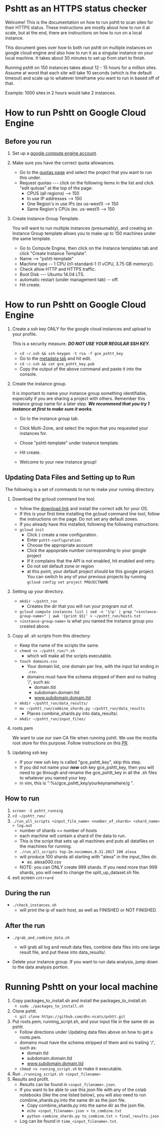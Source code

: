 # Pshtt as an HTTPS status checker

Welcome! This is the documentation on how to run pshtt to scan sites for their
HTTPS status. These instructions are mostly about how to run it at scale, but at
the end, there are instructions on how to run on a local instance.

This document goes over how to both run pshtt on multiple instances on google
cloud engine and also how to run it as a singular instance on your local
machine. It takes about 30 minutes to set up from start to finish.

Running pshtt on 150 instances takes about 12 - 15 hours for a million sites.
Assume at worst that each site will take 10 seconds (which is the default
timeout) and scale up to whatever timeframe you want to run in based off of
that.

Example: 1000 sites in 2 hours would take 2 instances.

# How to run Pshtt on Google Cloud Engine

## Before you run

1.  Set up a [google compute engine
    account](https://cloud.google.com/compute/docs/access/user-accounts/).

2.  Make sure you have the correct quota allowances.

    *   Go to the [quotas page](https://cloud.google.com/compute/quotas)
		and select the project that you want to run this under.
    *   Request quotas --- click on the following items in the list and click
        "edit qutoas" at the top of the page:
        *   CPUS (all regions) --> 150
        *   In use IP addresses --> 150
        *   One Region's in use IPs (ex us-west1) --> 150
        *   Same Region's CPUs (ex. us-west1) --> 150

3.  Create Instance Group Template.

    You will want to run multiple instances (presumably), and creating an
    Instance Group template allows you to make up to 150 machines under the same
    template.

    *   Go to Compute Engine, then click on the Instance templates
        tab and click "Create Instance Template".
    *   Name --> "pshtt-template"
    *   Machine type -- 1 CPU (n1-standard-1 (1 vCPU, 3.75 GB memory)).
    *   Check allow HTTP and HTTPS traffic.
    *   Boot Disk --- Ubuntu 14.04 LTS.
    *   automatic restart (under management tab) -- off.
    *   Hit create.

# How to run Pshtt on Google Cloud Engine

1.  Create a ssh key ONLY for the google cloud instances and upload to your
    profile.

    This is a security measure. ***DO NOT USE YOUR REGULAR SSH KEY.***

    *   `cd ~/.ssh && ssh-keygen -t rsa -f gce_pshtt_key`
    *   Go to the [metadata
        tab](https://cloud.google.com/compute/docs/instances/adding-removing-ssh-keys) and hit edit.
    *   `cd ~/.ssh && cat gce_pshtt_key.pub`
    *   Copy the output of the above command and paste it into the console.

2.  Create the instance group.

    It is important to name your instance group something identifiable,
    especially if you are sharing a project with others. Remember this instance
    group name for a later step. ***We recommend that you try 1 instance at
    first to make sure it works***.

    *   Go to the instance group tab.
    *   Click Multi-Zone, and select the region that you requested your
        instances for.
    *   Chose "pshtt-template" under instance template.

    *   Hit create.

    *   Welcome to your new instance group!

## Updating Data Files and Setting up to Run

The following is a set of commands to run to make your running directory.

1.  Download the gcloud command line tool.

    *   follow the [download
        link](https://cloud.google.com/sdk/docs/#install_the_latest_cloud_tools_version_cloudsdk_current_version)
        and install the correct sdk for your OS.
    *   If this is your first time installing the gcloud command line tool,
        follow the instructions on the page. Do not set any default zones.
    *   If you already have this installed, following the following
        instructions:
    *   `gcloud init`
        *   Click `2` create a new configuration.
        *   Enter `pshtt-configuration`
        *   Choose the appropriate account
        *   Click the appopriate number corresponding to your google project
        *   If it complains that the API is not enabled, hit enabled and retry.
        *   Do not set default zone or region
        *   at this point, your default project should be this google project.
            You can switch to any of your previous projects by running `gcloud
            config set project PROJECTNAME`

2.  Setting up your directory.

    *   `mkdir ~/pshtt_run`
        *   Creates the dir that you will run your program out of.
    *   `gcloud compute instances list | sed -n '1!p' | grep
        "<instance-group-name>" | awk '{print $5}' > ~/pshtt_run/hosts.txt`
    *   `<instance-group-name>` is what you named the instance group you created
        above.

3.  Copy all .sh scripts from this directory:

    *   Keep the name of the scripts the same.
    *   `chmod +x ~/pshtt_run/*.sh`
        *   which will make all the scripts executable.
    *   `touch domains.csv`
        *   Your domain list, one domain per line, with the input list ending in
            `.csv`.
        *   domains must have the schema stripped of them and no trailing '/',
            such as:
            *   domain.tld
            *   subdomain.domain.tld
            *   www.subdomain.domain.tld
    *   `mkdir ~/pshtt_run/data_results/`
    *   `mv ~/pshtt_run/combine_shards.py ~/pshtt_run/data_results`
        *   Places combine_shards.py into data_results/.
    *   `mkdir ~/pshtt_run/input_files/`

4.  roots.pem

    We want to use our own CA file when running pshtt. We use the mozilla root
    store for this purpose. Follow instructions on this
    [PR](https://github.com/agl/extract-nss-root-certs).

5.  Updating ssh key

    *   If your new ssh key is called "gce_pshtt_key", skip this step.
    *   If you did not name your ***new*** ssh key gce_pshtt_key, then you will
        need to go through and rename the gce_pshtt_key in all the .sh files to
        whatever you named your key.
    *   in vim, this is ":%s/gce_pshtt_key/yourkeynamehere/g <enter>".

## How to run

1.  `screen -S pshtt_running`
2.  `cd ~/pshtt_run/`
3.  `./run_all_scripts <input_file_name> <number_of_shards> <shard_name> >
    log.out`
    *   number of shards == number of hosts
    *   each machine will contain a shard of the data to run.
    *   This is the script that sets up all machines and puts all datafiles on
        the machines for running.
    *   `./run_all_scripts top-1m.nocommas.8.31.2017 100 alexa`
    *   will produce 100 shards all starting with "alexa" in the input_files
        dir.
        *   ex. alexa000.csv
    *   NOTE: you can ONLY create 999 shards. If you need more than 999 shards,
        you will need to change the split_up_dataset.sh file.
4.  exit screen `cntr+a+d`

## During the run

*   `./check_instances.sh`
    *   will print the ip of each host, as well as FINISHED or NOT FINISHED.

## After the run

*   `./grab_and_combine_data.sh`

    *   will grab all log and result data files, combine data files into one
        large result file, and put these into data_results/.

*   Delete your instance group. If you want to run data analysis, jump down to
    the data analysis portion.

# Running Pshtt on your local machine

1.  Copy packages_to_install.sh and install the packages_to_install.sh.
    *   `sudo ./packages_to_install.sh`
2.  Clone pshtt.
    *   `git clone https://github.com/dhs-ncats/pshtt.git`
3.  Put roots.pem, running_script.sh, and your input file in the same dir as
    pshtt.
    *   Follow directions under Updating data files above on how to get a
        roots.pem.
    *   domains must have the schema stripped of them and no trailing '/', such
        as:
        *   domain.tld
        *   subdomain.domain.tld
        *   www.subdomain.domain.tld
    *   `chmod +x running_script.sh` to make it executable.
4.  Run `./running_script.sh <input_filename>`
5.  Results and profit.
    *   Results can be found in `<input_filename>.json`.
    *   If you want to be able to use this json file with any of the colab
        notebooks (like the one listed below), you will also need to run
        combine_shards.py.into the same dir as the json file.
        *   Copy combine_shards.py into the same dir as the json file.
        *   `echo <input_filename>.json > to_combine.txt`
        *   `python combine_shards.py to_combine.txt > final_results.json`
    *   Log can be found in `time_<input_filename>.txt`.
